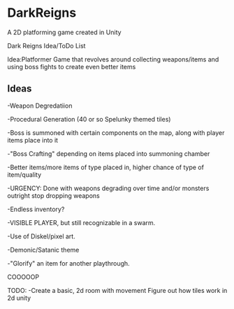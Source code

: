 # DarkReigns
A 2D platforming game created in Unity


Dark Reigns Idea/ToDo List

Idea:Platformer Game that revolves around collecting weapons/items and using boss fights to create even better items

Ideas
--------------------
-Weapon Degredatiion

-Procedural Generation (40 or so Spelunky themed tiles)

-Boss is summoned with certain components on the map, along with player items place into it

-"Boss Crafting" depending on items placed into summoning chamber

-Better items/more items of type placed in, higher chance of type of item/quality

-URGENCY: Done with weapons degrading over time and/or monsters outright stop dropping weapons

-Endless inventory?

-VISIBLE PLAYER, but still recognizable in a swarm.

-Use of Diskel/pixel art. 

-Demonic/Satanic theme

-"Glorify" an item for another playthrough.

COOOOOP


TODO:
-Create a basic, 2d room with movement
Figure out how tiles work in 2d unity

